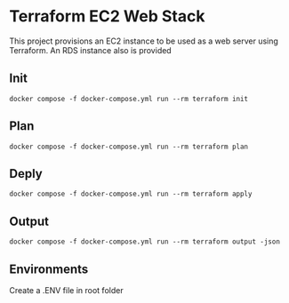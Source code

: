 # Terraform EC2 Web Stack

This project provisions an EC2 instance to be used as a web server using Terraform. An RDS instance also is provided

## Init
```
docker compose -f docker-compose.yml run --rm terraform init
``` 
## Plan
```
docker compose -f docker-compose.yml run --rm terraform plan
``` 
## Deply
```
docker compose -f docker-compose.yml run --rm terraform apply
``` 


## Output
```
docker compose -f docker-compose.yml run --rm terraform output -json
``` 

## Environments

Create a .ENV file in root folder